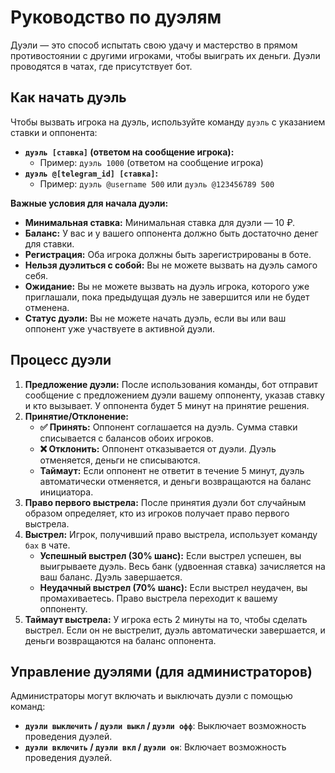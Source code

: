 # Руководство по дуэлям

Дуэли — это способ испытать свою удачу и мастерство в прямом противостоянии с другими игроками, чтобы выиграть их деньги. Дуэли проводятся в чатах, где присутствует бот.

## Как начать дуэль

Чтобы вызвать игрока на дуэль, используйте команду `дуэль` с указанием ставки и оппонента:

*   **`дуэль [ставка]` (ответом на сообщение игрока):**
    *   Пример: `дуэль 1000` (ответом на сообщение игрока)
*   **`дуэль @[telegram_id] [ставка]`:**
    *   Пример: `дуэль @username 500` или `дуэль @123456789 500`

**Важные условия для начала дуэли:**

*   **Минимальная ставка:** Минимальная ставка для дуэли — 10 ₽.
*   **Баланс:** У вас и у вашего оппонента должно быть достаточно денег для ставки.
*   **Регистрация:** Оба игрока должны быть зарегистрированы в боте.
*   **Нельзя дуэлиться с собой:** Вы не можете вызвать на дуэль самого себя.
*   **Ожидание:** Вы не можете вызвать на дуэль игрока, которого уже приглашали, пока предыдущая дуэль не завершится или не будет отменена.
*   **Статус дуэли:** Вы не можете начать дуэль, если вы или ваш оппонент уже участвуете в активной дуэли.

## Процесс дуэли

1.  **Предложение дуэли:** После использования команды, бот отправит сообщение с предложением дуэли вашему оппоненту, указав ставку и кто вызывает. У оппонента будет 5 минут на принятие решения.
2.  **Принятие/Отклонение:**
    *   **✅ Принять:** Оппонент соглашается на дуэль. Сумма ставки списывается с балансов обоих игроков.
    *   **❌ Отклонить:** Оппонент отказывается от дуэли. Дуэль отменяется, деньги не списываются.
    *   **Таймаут:** Если оппонент не ответит в течение 5 минут, дуэль автоматически отменяется, и деньги возвращаются на баланс инициатора.
3.  **Право первого выстрела:** После принятия дуэли бот случайным образом определяет, кто из игроков получает право первого выстрела.
4.  **Выстрел:** Игрок, получивший право выстрела, использует команду `бах` в чате.
    *   **Успешный выстрел (30% шанс):** Если выстрел успешен, вы выигрываете дуэль. Весь банк (удвоенная ставка) зачисляется на ваш баланс. Дуэль завершается.
    *   **Неудачный выстрел (70% шанс):** Если выстрел неудачен, вы промахиваетесь. Право выстрела переходит к вашему оппоненту.
5.  **Таймаут выстрела:** У игрока есть 2 минуты на то, чтобы сделать выстрел. Если он не выстрелит, дуэль автоматически завершается, и деньги возвращаются на баланс оппонента.

## Управление дуэлями (для администраторов)

Администраторы могут включать и выключать дуэли с помощью команд:

*   **`дуэли выключить` / `дуэли выкл` / `дуэли офф`**: Выключает возможность проведения дуэлей.
*   **`дуэли включить` / `дуэли вкл` / `дуэли он`**: Включает возможность проведения дуэлей.
